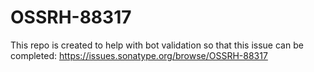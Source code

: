# OSSRH-88317
This repo is created to help with bot validation so that this issue can be completed: https://issues.sonatype.org/browse/OSSRH-88317
